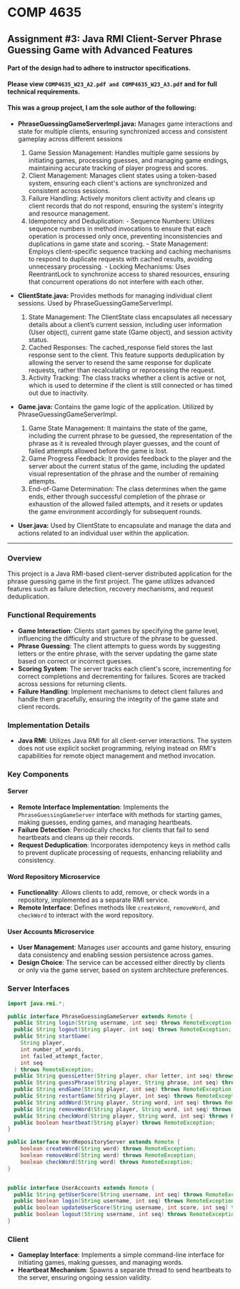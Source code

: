 # COMP 4635
## Assignment #3: Java RMI Client-Server Phrase Guessing Game with Advanced Features

#### Part of the design had to adhere to instructor specifications.
**Please view `COMP4635_W23_A2.pdf and COMP4635_W23_A3.pdf` and  for full technical requirements.**

#### This was a group project, I am the sole author of the following: 
- **PhraseGuessingGameServerImpl.java:** Manages game interactions and state for multiple clients, ensuring synchronized access and consistent gameplay across different sessions 
    1. Game Session Management: Handles multiple game sessions by initiating games, processing guesses, and managing game endings, maintaining accurate tracking of player progress and scores.
    2. Client Management: Manages client states using a token-based system, ensuring each client's actions are synchronized and consistent across sessions.
    3. Failure Handling: Actively monitors client activity and cleans up client records that do not respond, ensuring the system's integrity and resource management.
    4. Idempotency and Deduplication:
      - Sequence Numbers: Utilizes sequence numbers in method invocations to ensure that each operation is processed only once, preventing inconsistencies and duplications in game state and scoring.
      - State Management: Employs client-specific sequence tracking and caching mechanisms to respond to duplicate requests with cached results, avoiding unnecessary processing.
      - Locking Mechanisms: Uses ReentrantLock to synchronize access to shared resources, ensuring that concurrent operations do not interfere with each other.
      
- **ClientState.java:** Provides methods for managing individual client sessions. Used by PhraseGuessingGameServerImpl.
    1. State Management: The ClientState class encapsulates all necessary details about a client’s current session, including user information (User object), current game state (Game object), and session activity status.
    2. Cached Responses: The cached_response field stores the last response sent to the client. This feature supports deduplication by allowing the server to resend the same response for duplicate requests, rather than 
                         recalculating or reprocessing the request. 
    3. Activity Tracking: The class tracks whether a client is active or not, which is used to determine if the client is still connected or has timed out due to inactivity. 
    
- **Game.java:** Contains the game logic of the application. Utilized by PhraseGuessingGameServerImpl.
    1. Game State Management: It maintains the state of the game, including the current phrase to be guessed, the representation of the phrase as it is revealed through player guesses, and the count of failed attempts 
                              allowed before the game is lost.
    2. Game Progress Feedback: It provides feedback to the player and the server about the current status of the game, including the updated visual representation of the phrase and the number of remaining attempts.
    3. End-of-Game Determination: The class determines when the game ends, either through successful completion of the phrase or exhaustion of the allowed failed attempts, and it resets or updates the game environment accordingly for subsequent rounds.
    
- **User.java:** Used by ClientState to encapsulate and manage the data and actions related to an individual user within the application.

---

### Overview
This project is a Java RMI-based client-server distributed application for the phrase guessing game in the first project. The game utilizes advanced features such as failure detection, recovery mechanisms, and request deduplication.

### Functional Requirements
- **Game Interaction**: Clients start games by specifying the game level, influencing the difficulty and structure of the phrase to be guessed.
- **Phrase Guessing**: The client attempts to guess words by suggesting letters or the entire phrase, with the server updating the game state based on correct or incorrect guesses.
- **Scoring System**: The server tracks each client's score, incrementing for correct completions and decrementing for failures. Scores are tracked across sessions for returning clients.
- **Failure Handling**: Implement mechanisms to detect client failures and handle them gracefully, ensuring the integrity of the game state and client records.

### Implementation Details
- **Java RMI**: Utilizes Java RMI for all client-server interactions. The system does not use explicit socket programming, relying instead on RMI's capabilities for remote object management and method invocation.

### Key Components
#### Server
- **Remote Interface Implementation**: Implements the `PhraseGuessingGameServer` interface with methods for starting games, making guesses, ending games, and managing heartbeats.
- **Failure Detection**: Periodically checks for clients that fail to send heartbeats and cleans up their records.
- **Request Deduplication**: Incorporates idempotency keys in method calls to prevent duplicate processing of requests, enhancing reliability and consistency.

#### Word Repository Microservice
- **Functionality**: Allows clients to add, remove, or check words in a repository, implemented as a separate RMI service.
- **Remote Interface**: Defines methods like `createWord`, `removeWord`, and `checkWord` to interact with the word repository.

#### User Accounts Microservice
- **User Management**: Manages user accounts and game history, ensuring data consistency and enabling session persistence across games.
- **Design Choice**: The service can be accessed either directly by clients or only via the game server, based on system architecture preferences.

### Server Interfaces
```java
import java.rmi.*;

public interface PhraseGuessingGameServer extends Remote {
  public String login(String username, int seq) throws RemoteException;
  public String logout(String player, int seq) throws RemoteException;
  public String startGame(
    String player,
    int number_of_words,
    int failed_attempt_factor,
    int seq
  ) throws RemoteException;
  public String guessLetter(String player, char letter, int seq) throws RemoteException;
  public String guessPhrase(String player, String phrase, int seq) throws RemoteException;
  public String endGame(String player, int seq) throws RemoteException;
  public String restartGame(String player, int seq) throws RemoteException;
  public String addWord(String player, String word, int seq) throws RemoteException;
  public String removeWord(String player, String word, int seq) throws RemoteException;
  public String checkWord(String player, String word, int seq) throws RemoteException;
  public boolean heartbeat(String player) throws RemoteException;
}

public interface WordRepositoryServer extends Remote {
    boolean createWord(String word) throws RemoteException;
    boolean removeWord(String word) throws RemoteException;
    boolean checkWord(String word) throws RemoteException;
}


public interface UserAccounts extends Remote {
  public String getUserScore(String username, int seq) throws RemoteException;
  public boolean login(String username, int seq) throws RemoteException;
  public boolean updateUserScore(String username, int score, int seq) throws RemoteException;
  public boolean logout(String username, int seq) throws RemoteException;
}
```

### Client
- **Gameplay Interface**: Implements a simple command-line interface for initiating games, making guesses, and managing words.
- **Heartbeat Mechanism**: Spawns a separate thread to send heartbeats to the server, ensuring ongoing session validity.

